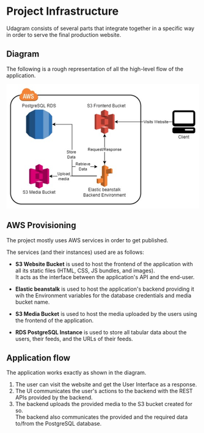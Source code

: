 # Project Infrastructure
Udagram consists of several parts that integrate together in a specific way in order to serve the final production website.



## Diagram
The following is a rough representation of all the high-level flow of the application.

![High-level infrastructure](High-level.jpg)

## AWS Provisioning
The project mostly uses AWS services in order to get published.

The services (and their instances) used are as follows:

* **S3 Website Bucket** is used to host the frontend of the application with all its static files (HTML, CSS, JS bundles, and images). <br />It acts as the interface between the application's API and the end-user.

* **Elastic beanstalk** is used to host the application's backend providing it wih the Environment variables for the database credentials and media bucket name.

* **S3 Media Bucket** is used to host the media uploaded by the users using the frontend of the application.

* **RDS PostgreSQL Instance** is used to store all tabular data about the users, their feeds, and the URLs of their feeds.

## Application flow
The application works exactly as shown in the diagram.
1. The user can visit the website and get the User Interface as a response.
2. The UI communicates the user's actions to the backend with the REST APIs provided by the backend.
3. The backend uploads the provided media to the S3 bucket created for so.<br />The backend also communicates the provided and the required data to/from the PostgreSQL database.

